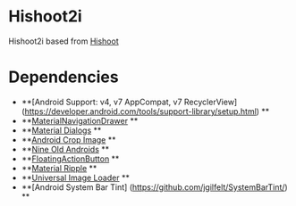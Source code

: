 # Hishoot2i
Hishoot2i based from [Hishoot](https://github.com/jmkl/Hishoot)


# Dependencies
* **[Android Support: v4, v7 AppCompat, v7 RecyclerView] (https://developer.android.com/tools/support-library/setup.html) **
* **[MaterialNavigationDrawer](https://github.com/neokree/MaterialNavigationDrawer) **
* **[Material Dialogs](https://github.com/afollestad/material-dialogs) **
* **[Android Crop Image](https://github.com/lvillani/android-cropimage) ** 
* **[Nine Old Androids](https://github.com/JakeWharton/NineOldAndroids) ** 
* **[FloatingActionButton](https://github.com/str4d/android-floating-action-button) ** 
* **[Material Ripple](https://github.com/balysv/material-ripple) **
* **[Universal Image Loader](https://github.com/nostra13/Android-Universal-Image-Loader) **
* **[Android System Bar Tint] (https://github.com/jgilfelt/SystemBarTint/) **
